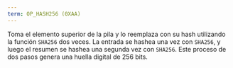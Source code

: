 ```yaml
---
term: OP_HASH256 (0XAA)
---
```


Toma el elemento superior de la pila y lo reemplaza con su hash utilizando la función `SHA256` dos veces. La entrada se hashea una vez con `SHA256`, y luego el resumen se hashea una segunda vez con `SHA256`. Este proceso de dos pasos genera una huella digital de 256 bits.
